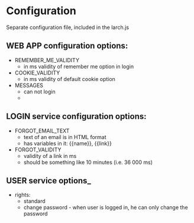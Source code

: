 # Configuration
Separate configuration file, included in the larch.js

## WEB APP configuration options:
- REMEMBER_ME_VALIDITY
	- in ms validity of remember me option in login
- COOKIE_VALIDITY
	- in ms validity of default cookie option
- MESSAGES
	- can not login
	- 

## LOGIN service configuration options:
- FORGOT_EMAIL_TEXT
	- text of an email is in HTML format
	- has variables in it: {{name}}, {{link}}
- FORGOT_VALIDITY
	- validity of a link in ms
	- should be something like 10 minutes (i.e. 36 000 ms)

## USER service options_
- rights:
	- standard
	- change password - when user is logged in, he can only change the password
